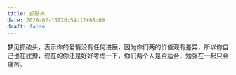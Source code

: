 ```yaml
---
title: 抓破头
date: 2020-02-15T20:54:12+08:00
draft: false
---
```


梦见抓破头，表示你的爱情没有任何进展，因为你们两的价值观有差异，所以你自己也在犹豫，现在的你还是好好考虑一下，你们两个人是否适合，勉强在一起只会痛苦。
